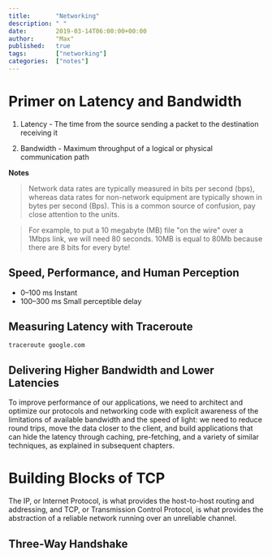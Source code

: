 ```yaml
---
title:       "Networking"
description: " "
date:        2019-03-14T06:00:00+00:00
author:      "Max"
published:   true
tags:        ["networking"]
categories:  ["notes"]
---
```


# Primer on Latency and Bandwidth

1. Latency - The time from the source sending a packet to the destination receiving it

2. Bandwidth - Maximum throughput of a logical or physical communication path

**Notes**

> Network data rates are typically measured in bits per second (bps), whereas data rates for non-network equipment are typically shown in bytes per second (Bps). This is a common source of confusion, pay close attention to the units.

> For example, to put a 10 megabyte (MB) file "on the wire" over a 1Mbps link, we will need 80 seconds. 10MB is equal to 80Mb because there are 8 bits for every byte!

## Speed, Performance, and Human Perception

- 0–100 ms	  Instant
- 100–300 ms	Small perceptible delay

## Measuring Latency with Traceroute

```
traceroute google.com
```

## Delivering Higher Bandwidth and Lower Latencies

To improve performance of our applications, we need to architect and optimize our protocols and networking code with explicit awareness of the limitations of available bandwidth and the speed of light: we need to reduce round trips, move the data closer to the client, and build applications that can hide the latency through caching, pre-fetching, and a variety of similar techniques, as explained in subsequent chapters.

# Building Blocks of TCP

The IP, or Internet Protocol, is what provides the host-to-host routing and addressing, and TCP, or Transmission Control Protocol, is what provides the abstraction of a reliable network running over an unreliable channel.

## Three-Way Handshake


